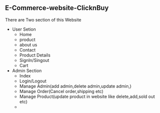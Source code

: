 ## E-Commerce-website-ClicknBuy
There are Two section of this Website
- User Setion
    - Home
    - product
    - about us
    - Contact
    - Product Details
    - SignIn/Singout 
    - Cart
- Admin Section
    - Index
    - Login/Logout
    - Manage Admin(add admin,delete admin,update admin,)
    - Manage Order(Cancel order,shipping etc)
    - Manage Product(update product in website like delete,add,sold out etc)
    -  